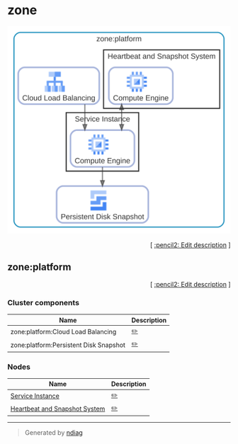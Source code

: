 # zone

![view](layer-zone.svg)



<p align="right">
  [ <a href="../input/ndiag.descriptions/_layer-zone.md">:pencil2: Edit description</a> ]
<p>


## zone:platform



<p align="right">
  [ <a href="../input/ndiag.descriptions/_cluster-zone_platform.md">:pencil2: Edit description</a> ]
<p>


### Cluster components

| Name | Description |
| --- | --- |
| zone:platform:Cloud Load Balancing | <a href="../input/ndiag.descriptions/_component-zone_platform_cloud_load_balancing.md">:pencil2:</a> |
| zone:platform:Persistent Disk Snapshot | <a href="../input/ndiag.descriptions/_component-zone_platform_persistent_disk_snapshot.md">:pencil2:</a> |
### Nodes

| Name | Description |
| --- | --- |
| [Service Instance](node-service_instance.md) | <a href="../input/ndiag.descriptions/_node-service_instance.md">:pencil2:</a> |
| [Heartbeat and Snapshot System](node-heartbeat_and_snapshot_system.md) | <a href="../input/ndiag.descriptions/_node-heartbeat_and_snapshot_system.md">:pencil2:</a> |

---

> Generated by [ndiag](https://github.com/k1LoW/ndiag)
